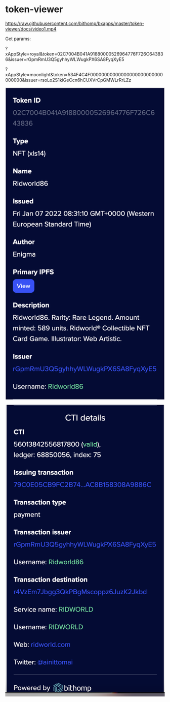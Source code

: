 # token-viewer

https://raw.githubusercontent.com/bithomp/bxapps/master/token-viewer/docs/video1.mp4

Get params:

?xAppStyle=royal&token=02C7004B041A91880000526964776F726C643836&issuer=rGpmRmU3Q5gyhhyWLWugkPX6SA8FyqXyE5

?xAppStyle=moonlight&token=534F4C4F00000000000000000000000000000000&issuer=rsoLo2S1kiGeCcn6hCUXVrCpGMWLrRrLZz

![alt text](https://raw.githubusercontent.com/Bithomp/bxapps/main/token-viewer/docs/screenshot1.png)

![alt text](https://raw.githubusercontent.com/Bithomp/bxapps/main/token-viewer/docs/screenshot2.png)
